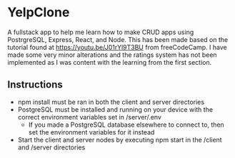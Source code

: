 # YelpClone
A fullstack app to help me learn how to make CRUD apps using PostrgreSQL, Express, React, and Node.
This has been made based on the tutorial found at https://youtu.be/J01rYl9T3BU from freeCodeCamp.
I have made some very minor alterations and the ratings system has not been implemented as I was content with the learning from the first section.

## Instructions
* npm install must be ran in both the client and server directories
* PostgreSQL must be installed and running on your device with the correct environment variables set in /server/.env
  * If you made a PostgreSQL database elsewhere to connect to, then set the environment variables for it instead
* Start the client and server nodes by executing npm start in the /client and /server directories
